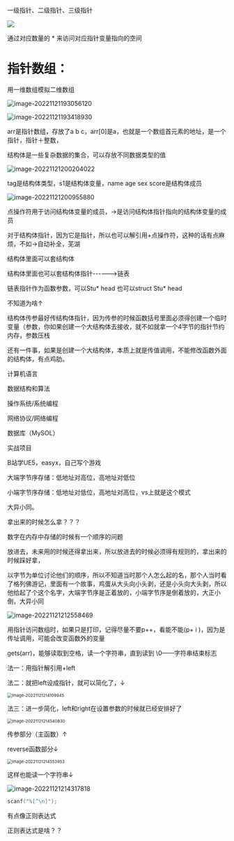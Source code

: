 一级指针、二级指针、三级指针

![ ](D:%5CTypora%5C%E5%9B%BE%E7%89%87%5Cimage-20221121190801354.png)

通过对应数量的 * 来访问对应指针变量指向的空间

# 指针数组：

用一维数组模拟二维数组

![image-20221121193056120](D:%5CTypora%5C%E5%9B%BE%E7%89%87%5Cimage-20221121193056120.png)





![image-20221121193418930](D:%5CTypora%5C%E5%9B%BE%E7%89%87%5Cimage-20221121193418930.png)

arr是指针数组，存放了a b c，arr[0]是a，也就是一个数组首元素的地址，是一个指针，指针＋整数，

结构体是一些复杂数据的集合，可以存放不同数据类型的值

![image-20221121200204022](D:%5CTypora%5C%E5%9B%BE%E7%89%87%5Cimage-20221121200204022.png)

tag是结构体类型，s1是结构体变量，name  age  sex  score是结构体成员

![image-20221121200955880](D:%5CTypora%5C%E5%9B%BE%E7%89%87%5Cimage-20221121200955880.png)

点操作符用于访问结构体变量的成员，->是访问结构体指针指向的结构体变量的成员

对于结构体指针，因为它是指针，所以也可以解引用+点操作符，这种的话有点麻烦，不如->自动补全，芜湖

结构体里面可以套结构体

结构体里面也可以套结构体指针------>链表

链表指针作为函数参数，可以Stu*  head  也可以struct  Stu* head

不知道为啥↑

结构体传参最好传结构体指针，因为传参的时候函数括号里面必须得创建一个临时变量（参数，你如果创建一个大结构体去接收，就不如就拿一个4字节的指针节约内存，参数压栈

还有一件事，如果是创建一个大结构体，本质上就是传值调用，不能修改函数外面的结构体，有点鸡肋。

计算机语言

数据结构和算法

操作系统/系统编程

网络协议/网络编程

数据库（MySOL）

实战项目

B站学UE5，easyx，自己写个游戏

大端字节序存储：低地址对高位，高地址对低位

小端字节序存储：低地址对低位，高地址对高位，vs上就是这个模式

大异小同。

拿出来的时候怎么拿？？？

数字在内存中存储的时候有一个顺序的问题

放进去，未来用的时候还得拿出来，所以放进去的时候必须得有规则的，拿出来的时候踩好拿，

以字节为单位讨论他们的顺序，所以不知道当时那个人怎么起的名，那个人当时看了格列佛游记，里面有一个故事，鸡蛋从大头向小头剥，还是小头向大头剥，所以他给起了个这个名字，大端字节序是正着放的，小端字节序是倒着放的，大正小倒，大异小同

![image-20221121212558469](D:%5CTypora%5C%E5%9B%BE%E7%89%87%5Cimage-20221121212558469.png)



用指针访问数组时，如果只是打印，记得尽量不要p++，看能不能(p+ i )，因为是传址调用，可能会改变函数外的变量

gets(arr)，能够读取到空格，读一个字符串，直到读到 \0——字符串结束标志

法一：用指针解引用+left

法二：就把left设成指针，就可以简化了，↓

<img src="D:%5CTypora%5C%E5%9B%BE%E7%89%87%5Cimage-20221121214109945.png" alt="image-20221121214109945" style="zoom:67%;" />

法三：进一步简化，left和right在设置参数的时候就已经安排好了

<img src="D:%5CTypora%5C%E5%9B%BE%E7%89%87%5Cimage-20221121214540830.png" alt="image-20221121214540830" style="zoom:67%;" />

传参部分（主函数）↑

reverse函数部分↓

<img src="D:%5CTypora%5C%E5%9B%BE%E7%89%87%5Cimage-20221121214553953.png" alt="image-20221121214553953" style="zoom:67%;" />

这样也能读一个字符串↓

![image-20221121214317818](D:%5CTypora%5C%E5%9B%BE%E7%89%87%5Cimage-20221121214317818.png)

```c
scanf("%[^\n]");
```

有点像正则表达式

正则表达式是啥？？

